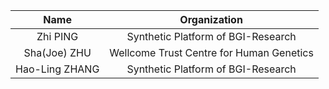 | Name | Organization |
| :-: | :-: |
| Zhi PING | Synthetic Platform of BGI-Research |
| Sha(Joe) ZHU | Wellcome Trust Centre for Human Genetics |
| Hao-Ling ZHANG | Synthetic Platform of BGI-Research |